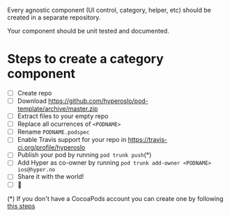 Every agnostic component (UI control, category, helper, etc) should be created in a separate repository.

Your component should be unit tested and documented.

# Steps to create a category component
- [ ] Create repo
- [ ] Download https://github.com/hyperoslo/pod-template/archive/master.zip
- [ ] Extract files to your empty repo
- [ ] Replace all ocurrences of `<PODNAME>`
- [ ] Rename `PODNAME.podspec`
- [ ] Enable Travis support for your repo in https://travis-ci.org/profile/hyperoslo
- [ ] Publish your pod by running `pod trunk push`(*)
- [ ] Add Hyper as co-owner by running `pod trunk add-owner <PODNAME> ios@hyper.no`
- [ ] Share it with the world!
- [ ] :cake:

(*) If you don't have a CocoaPods account you can create one by following [this steps](http://guides.cocoapods.org/making/getting-setup-with-trunk.html#getting-started)
